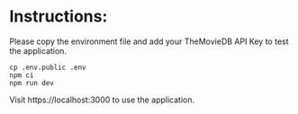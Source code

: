 # Instructions:

Please copy the environment file and add your TheMovieDB API Key to test the application.

```
cp .env.public .env
npm ci
npm run dev
```

Visit https://localhost:3000 to use the application.